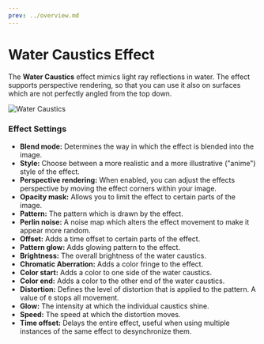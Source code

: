 ```yaml
---
prev: ../overview.md
---
```

# Water Caustics Effect

The **Water Caustics** effect mimics light ray reflections in water. The effect supports perspective rendering, so that you can use it also on surfaces which are not perfectly angled from the top down.

![Water Caustics](/img/effects/Water_Caustics.gif)

### Effect Settings

* **Blend mode:** Determines the way in which the effect is blended into the image.
* **Style:** Choose between a more realistic and a more illustrative ("anime") style of the effect.
* **Perspective rendering:** When enabled, you can adjust the effects perspective by moving the effect corners within your image.
* **Opacity mask:** Allows you to limit the effect to certain parts of the image.
* **Pattern:** The pattern which is drawn by the effect.
* **Perlin noise:** A noise map which alters the effect movement to make it appear more random.
* **Offset:** Adds a time offset to certain parts of the effect.
* **Pattern glow:** Adds glowing pattern to the effect.
* **Brightness:** The overall brightness of the water caustics.
* **Chromatic Aberration:** Adds a color fringe to the effect.
* **Color start:** Adds a color to one side of the water caustics.
* **Color end:** Adds a color to the other end of the water caustics.
* **Distortion:** Defines the level of distortion that is applied to the pattern. A value of `0` stops all movement.
* **Glow:** The intensity at which the individual caustics shine.
* **Speed:** The speed at which the distortion moves.
* **Time offset:** Delays the entire effect, useful when using multiple instances of the same effect to desynchronize them.